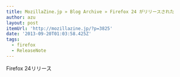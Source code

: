 ```yaml
---
title: MozillaZine.jp » Blog Archive » Firefox 24 がリリースされた
author: azu
layout: post
itemUrl: 'http://mozillazine.jp/?p=3825'
date: '2013-09-20T01:03:58.425Z'
tags:
  - firefox
  - ReleaseNote
---
```

Firefox 24リリース
